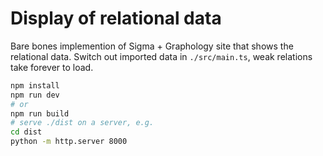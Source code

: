 # Display of relational data

Bare bones implemention of Sigma + Graphology site that shows the relational data. Switch out imported data in `./src/main.ts`, weak relations take forever to load.

```bash
npm install
npm run dev
# or
npm run build
# serve ./dist on a server, e.g.
cd dist
python -m http.server 8000
```
